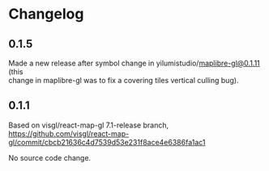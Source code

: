 # Changelog

## 0.1.5
Made a new release after symbol change in yilumistudio/maplibre-gl@0.1.11 (this  
change in maplibre-gl was to fix a covering tiles vertical culling bug).

## 0.1.1

Based on visgl/react-map-gl 7.1-release branch, https://github.com/visgl/react-map-gl/commit/cbcb21636c4d7539d53e231f8ace4e6386fa1ac1

No source code change.
